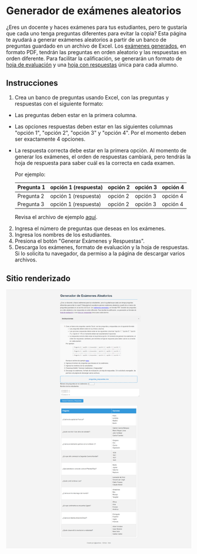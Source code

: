 # Generador de exámenes aleatorios

¿Eres un docente y haces exámenes para tus estudiantes, pero te gustaría que cada uno tenga preguntas diferentes para evitar la copia?
Esta página te ayudará a generar exámenes aleatorios a partir de un banco de preguntas guardado en un archivo de Excel.
Los [exámenes generados](example/examenes.pdf), en formato PDF, tendrán las preguntas en orden aleatorio y las respuestas en orden diferente.
Para facilitar la calificación, se generarán un formato de [hoja de evaluación](example/hoja_evaluacion.pdf) y una [hoja con respuestas](example/respuestas.pdf) única para cada alumno.

## Instrucciones

1. Crea un banco de preguntas usando Excel, con las preguntas y respuestas con el siguiente formato:

- Las preguntas deben estar en la primera columna.
- Las opciones respuestas deben estar en las siguientes columnas "opción 1", "opción 2", "opción 3" y "opción 4". Por el momento deben ser exactamente 4 opciones.
- La respuesta correcta debe estar en la primera opción. Al momento de generar los exámenes, el orden de respuestas cambiará, pero tendrás la hoja de respuesta para saber cuál es la correcta en cada examen.

  Por ejemplo:

  | Pregunta 1 | opción 1 (respuesta) | opción 2 | opción 3 | opción 4 |
  |------------|----------------------|----------|----------|----------|
  | Pregunta 2 | opción 1 (respuesta) | opción 2 | opción 3 | opción 4 |
  | Pregunta 3 | opción 1 (respuesta) | opción 2 | opción 3 | opción 4 |

    Revisa el archivo de ejemplo [aquí](example/preguntas_respuestas.xlsx).

2. Ingresa el número de preguntas que deseas en los exámenes.
3. Ingresa los nombres de los estudiantes.
4. Presiona el botón "Generar Exámenes y Respuestas".
5. Descarga los exámenes, formato de evaluación y la hoja de respuestas. Si lo solicita tu navegador, da permiso a la página de descargar varios archivos.

## Sitio renderizado

![Random Exams Screenshot](images/random-exams.png)
